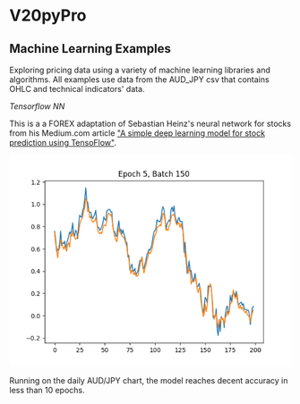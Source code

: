# V20pyPro



## Machine Learning Examples

Exploring pricing data using a variety of machine learning libraries and algorithms. All examples use data from the AUD_JPY csv that contains OHLC and technical indicators' data.

 *Tensorflow NN*

This is a a FOREX adaptation of Sebastian Heinz's neural network for stocks from his Medium.com article ["A simple deep learning model for stock prediction using TensoFlow"](https://github.com/sebastianheinz/stockprediction). 

![TF NN Gif](/gifs/tf_nn_research.gif)

Running on the daily AUD/JPY chart, the model reaches decent accuracy in less than 10 epochs.

